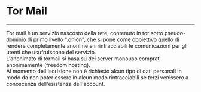 # Tor Mail
---
Tor mail è un servizio nascosto della rete, contenuto in tor sotto pseudo-dominio di primo livello ".onion", che si pone come obbiettivo quello di rendere completamente anonime e irrintracciabili le comunicazioni per gli utenti che usufruiscono del servizio. <br/>
L'anonimato di tormail si basa su dei server monouso comprati anonimamente (freedom hosting). <br/>
Al momento dell'iscrizione non è richiesto alcun tipo di dati personali in modo da non poter essere in alcun modo rintracciabili se terzi venissero a conoscenza dell'esistenza dell'account.